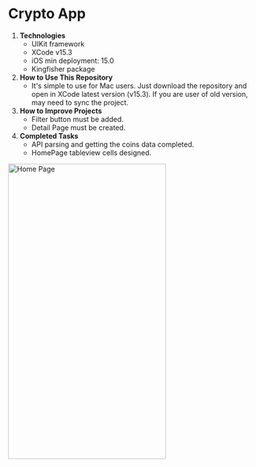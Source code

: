 <h1>Crypto App</h1>

<ol>
  <li><strong>Technologies</strong>
    <ul>
      <li> UIKit framework</li>
      <li> XCode v15.3 </li>
      <li> iOS min deployment: 15.0</li>
      <li> Kingfisher package</li>
    </ul>
  </li>

  <li><strong>How to Use This Repository</strong>
    <ul>
      <li> It's simple to use for Mac users. Just download the repository and open in XCode latest version (v15.3). If you are user of old version, may need to sync the project.</li>
    </ul>
  </li>

  <li><strong>How to Improve Projects</strong>
    <ul>
      <li> Filter button must be added.</li>
      <li> Detail Page must be created.</li>
    </ul>
  </li>

  <li><strong>Completed Tasks</strong>
    <ul>
      <li> API parsing and getting the coins data completed. </li>
      <li> HomePage tableview cells designed. </li>
    </ul>
  </li>
</ol>

<a href="https://github.com/zey-altin/HW2-CryptoApp/assets/79727054/73758370-fe70-4cca-a4e2-0ffa1d3f9474"><img src="https://github.com/zey-altin/HW2-CryptoApp/assets/79727054/73758370-fe70-4cca-a4e2-0ffa1d3f9474" align="left" height="600" width="320" title="Home Page"></a>

